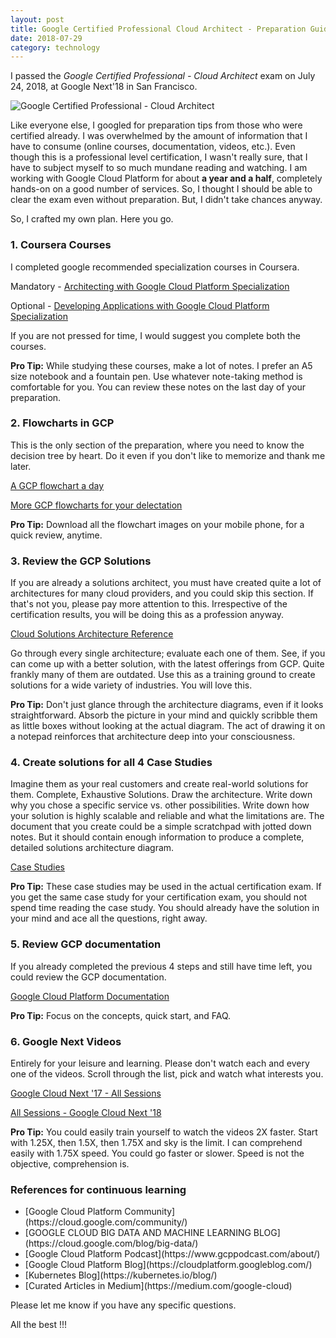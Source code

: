 ```yaml
---
layout: post
title: Google Certified Professional Cloud Architect - Preparation Guide
date: 2018-07-29
category: technology
---
```

I passed the *Google Certified Professional - Cloud Architect* exam on July 24, 2018, at Google Next'18 in San Francisco.

![Google Certified Professional - Cloud Architect]({{site.img-path}}/premkumar-masilamani-professional-cloud-architect.jpg)

Like everyone else, I googled for preparation tips from those who were certified already. I was overwhelmed by the amount of information that I have to consume (online courses, documentation, videos, etc.). Even though this is a professional level certification, I wasn't really sure, that I have to subject myself to so much mundane reading and watching. I am working with Google Cloud Platform for about **a year and a half**, completely hands-on on a good number of services. So, I thought I should be able to clear the exam even without preparation. But, I didn't take chances anyway.

So, I crafted my own plan. Here you go.

### 1. Coursera Courses

I completed google recommended specialization courses in Coursera.

Mandatory - [Architecting with Google Cloud Platform Specialization](https://www.coursera.org/specializations/gcp-architecture)

Optional - [Developing Applications with Google Cloud Platform Specialization](https://www.coursera.org/specializations/developing-apps-gcp)

If you are not pressed for time, I would suggest you complete both the courses. 

**Pro Tip:** While studying these courses, make a lot of notes. I prefer an A5 size notebook and a fountain pen. Use whatever note-taking method is comfortable for you. You can review these notes on the last day of your preparation. 

### 2. Flowcharts in GCP

This is the only section of the preparation, where you need to know the decision tree by heart. Do it even if you don't like to memorize and thank me later. 

[A GCP flowchart a day](https://medium.com/google-cloud/a-gcp-flowchart-a-day-2d57cc109401)

[More GCP flowcharts for your delectation](https://medium.com/@grapesfrog/more-gcp-flowcharts-for-your-delectation-36b63ebb72ce)

**Pro Tip:** Download all the flowchart images on your mobile phone, for a quick review, anytime.

### 3. Review the GCP Solutions

If you are already a solutions architect, you must have created quite a lot of architectures for many cloud providers, and you could skip this section. If that's not you, please pay more attention to this. Irrespective of the certification results, you will be doing this as a profession anyway.

[Cloud Solutions Architecture Reference](http://gcp.solutions/)

Go through every single architecture; evaluate each one of them. See, if you can come up with a better solution, with the latest offerings from GCP. Quite frankly many of them are outdated. Use this as a training ground to create solutions for a wide variety of industries. You will love this.

**Pro Tip:** Don't just glance through the architecture diagrams, even if it looks straightforward. Absorb the picture in your mind and quickly scribble them as little boxes without looking at the actual diagram. The act of drawing it on a notepad reinforces that architecture deep into your consciousness.

### 4. Create solutions for all 4  Case Studies

Imagine them as your real customers and create real-world solutions for them. Complete, Exhaustive Solutions. Draw the architecture. Write down why you chose a specific service vs. other possibilities. Write down how your solution is highly scalable and reliable and what the limitations are. The document that you create could be a simple scratchpad with jotted down notes. But it should contain enough information to produce a complete, detailed solutions architecture diagram.

[Case Studies](https://cloud.google.com/certification/guides/cloud-architect/#sample-case-study)

**Pro Tip:** These case studies may be used in the actual certification exam. If you get the same case study for your certification exam, you should not spend time reading the case study. You should already have the solution in your mind and ace all the questions, right away.

### 5. Review GCP documentation

If you already completed the previous 4 steps and still have time left, you could review the GCP documentation. 

[Google Cloud Platform Documentation](https://cloud.google.com/docs/)

**Pro Tip:** Focus on the concepts, quick start, and FAQ.

### 6. Google Next Videos

Entirely for your leisure and learning. Please don't watch each and every one of the videos. Scroll through the list, pick and watch what interests you. 

[Google Cloud Next '17 - All Sessions](https://www.youtube.com/playlist?list=PLIivdWyY5sqI8RuUibiH8sMb1ExIw0lAR)

[All Sessions - Google Cloud Next '18](https://www.youtube.com/playlist?list=PLBgogxgQVM9v0xG0QTFQ5PTbNrj8uGSS-)

**Pro Tip:** You could easily train yourself to watch the videos 2X faster. Start with 1.25X, then 1.5X, then 1.75X and sky is the limit. I can comprehend easily with 1.75X speed. You could go faster or slower. Speed is not the objective, comprehension is.

### References for continuous learning
<ul>
<li>[Google Cloud Platform Community](https://cloud.google.com/community/)</li>
<li>[GOOGLE CLOUD BIG DATA AND MACHINE LEARNING BLOG](https://cloud.google.com/blog/big-data/)</li>
<li>[Google Cloud Platform Podcast](https://www.gcppodcast.com/about/)</li>
<li>[Google Cloud Platform Blog](https://cloudplatform.googleblog.com/)</li>
<li>[Kubernetes Blog](https://kubernetes.io/blog/)</li>
<li>[Curated Articles in Medium](https://medium.com/google-cloud)</li>
</ul>

Please let me know if you have any specific questions.

All the best !!!
